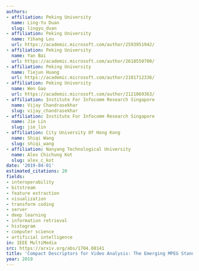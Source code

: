```yaml
---
authors:
- affiliation: Peking University
  name: Ling-Yu Duan
  slug: lingyu_duan
- affiliation: Peking University
  name: Yihang Lou
  url: https://academic.microsoft.com/author/2593951942/
- affiliation: Peking University
  name: Yan Bai
  url: https://academic.microsoft.com/author/2618550700/
- affiliation: Peking University
  name: Tiejun Huang
  url: https://academic.microsoft.com/author/2101712336/
- affiliation: Peking University
  name: Wen Gao
  url: https://academic.microsoft.com/author/2121069363/
- affiliation: Institute For Infocomm Research Singapore
  name: Vijay Chandrasekhar
  slug: vijay_chandrasekhar
- affiliation: Institute For Infocomm Research Singapore
  name: Jie Lin
  slug: jie_lin
- affiliation: City University Of Hong Kong
  name: Shiqi Wang
  slug: shiqi_wang
- affiliation: Nanyang Technological University
  name: Alex Chichung Kot
  slug: alex_c_kot
date: '2019-04-01'
estimated_citations: 20
fields:
- interoperability
- bitstream
- feature extraction
- visualization
- transform coding
- server
- deep learning
- information retrieval
- histogram
- computer science
- artificial intelligence
in: IEEE MultiMedia
src: https://arxiv.org/abs/1704.08141
title: 'Compact Descriptors for Video Analysis: The Emerging MPEG Standard'
year: 2019
---
```

